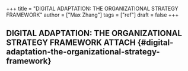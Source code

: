 +++
title = "DIGITAL ADAPTATION: THE ORGANIZATIONAL STRATEGY FRAMEWORK"
author = ["Max Zhang"]
tags = ["ref"]
draft = false
+++

## DIGITAL ADAPTATION: THE ORGANIZATIONAL STRATEGY FRAMEWORK <span class="tag"><span class="ATTACH">ATTACH</span></span> {#digital-adaptation-the-organizational-strategy-framework}
